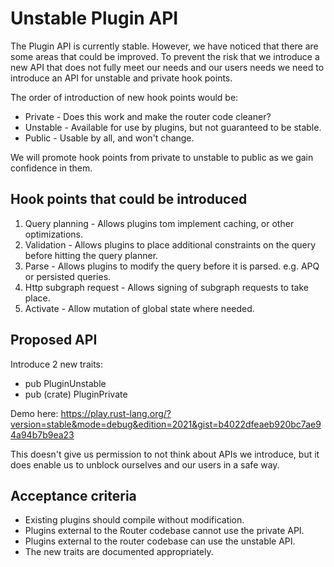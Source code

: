 # Unstable Plugin API

The Plugin API is currently stable. However, we have noticed that there are some areas that could be improved.
To prevent the risk that we introduce a new API that does not fully meet our needs and our users needs we need to introduce an API for unstable and private hook points.

The order of introduction of new hook points would be:
* Private - Does this work and make the router code cleaner?
* Unstable - Available for use by plugins, but not guaranteed to be stable.
* Public - Usable by all, and won't change.

We will promote hook points from private to unstable to public as we gain confidence in them.

## Hook points that could be introduced

1. Query planning - Allows plugins tom implement caching, or other optimizations.
2. Validation - Allows plugins to place additional constraints on the query before hitting the query planner.
3. Parse - Allows plugins to modify the query before it is parsed. e.g. APQ or persisted queries.
4. Http subgraph request - Allows signing of subgraph requests to take place.
5. Activate - Allow mutation of global state where needed.

## Proposed API

Introduce 2 new traits:

* pub PluginUnstable
* pub (crate) PluginPrivate

Demo here: https://play.rust-lang.org/?version=stable&mode=debug&edition=2021&gist=b4022dfeaeb920bc7ae94a94b7b9ea23

This doesn't give us permission to not think about APIs we introduce, but it does enable us to unblock ourselves and our users in a safe way.

## Acceptance criteria
* Existing plugins should compile without modification.
* Plugins external to the Router codebase cannot use the private API.
* Plugins external to the router codebase can use the unstable API.
* The new traits are documented appropriately.
